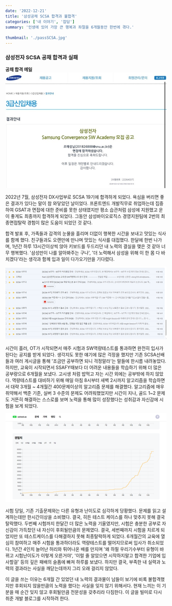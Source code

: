 ```yaml
---
date: '2022-12-21'
title: '삼성공채 SCSA 합격과 불합격'
categories: ['내 이야기', '잡담']
summary: '인생에 있어 가장 큰 행복과 좌절을 6개월동안 한번에 겪다.'

thumbnail: './passSCSA.jpg'
---
```


### 삼성전자 SCSA 공채 합격과 실패

**공채 합격 메일**
<img src="./passSCSA.jpg" alt="공채 합격 메일"/>
<br/>

2022년 7월, 삼성전자 DX사업부로 SCSA 19기에 합격하게 되었다. 욕심을 버리면 좋은 결과가 있다는 말이 참 와닿았던 날이었다. 프론트엔드 개발직무로 취업하는데 집중하여 GSAT과 면접에 대한 준비를 못한 상태였지만 평소 습관처럼 삼성에 지원했고 운이 좋게도 최종까지 합격하게 되었다. 그동안 삼성바이오로직스 경영지원팀에 2번의 최종면접탈락 경험이 많은 도움이 되었던 것 같다. 

합격 발표 후, 가족들과 감격의 눈물을 흘리며 더없이 행복한 시간을 보내고 맛있는 식사를 함께 했다. 친구들과도 오랜만에 만나며 맛있는 식사를 대접했다. 한달에 한번 나가며, 1년간 하루 13시간이상씩 앉아 키보드를 두드리던 내 노력의 결실을 맺은 것 같아 너무 행복했다. '삼성만이 나를 알아봐주는 구나', '더 노력해서 삼성을 위해 이 한 몸 다 바치겠다'라는 생각과 함께 입과 일이 다가오기만을 기다렸다.

<img src="./SCSAmail.png" alt="scsa메일"/>
<br/>

시간이 흘러, OT가 시작되면서 매주 시험과 SW역량테스트를 통과하면 완전히 입사가 된다는 공지를 받게 되었다. 생각지도 못한 얘기에 많은 걱정을 했지만 기존 SCSA선배들과 여러 게시글을 통해 '조금만 공부하면 되니 걱정말라'는 말들에 한시름 내려놓았다. 하지만, 교육이 시작되면서 SSAFY때보다 더 어려운 내용들을 학습하기 위해 더 많은 공부량으로 6개월을 보냈다. 고시생 처럼 밥먹고 자는 시간 외에는 공부밖에 하지 않았다. 역량테스트를 대비하기 위해 매일 아침 8시부터 새벽 2시까지 알고리즘을 학습하면서 대략 3개월 ~ 4개월간 400문제이상의 알고리즘 문제를 해결했다. 알고리즘에 매우 취약해서 백준 기준, 실버 3 수준의 문제도 어려워했었지만 시간이 지나, 골드 1~2 문제도 거뜬히 해결하는 스스로를 보며 노력을 통해 많이 성장했다는 성취감과 자신감에 시험을 보게 되었다.

<img src="./solvedac.png" alt="백준문제"/>
<br/>


시험 당일, 기존 기출문제와는 다른 유형과 난이도로 심각하게 당황했다. 문제를 읽고 설계하는데만 한시간이상을 소비했다. 결국, 히든 테스트 케이스를 하나 맞추지 못해 결국 탈락했다. 두번째 시험까지 한달간 더 많은 노력을 기울였지만, 시험은 충분한 공부로 자신감이 가득찼던 내 자신이 후회될만큼의 문제였다. 결국, 세번째까지 시험을 치르게 되었지만 또 테스트케이스를 다해결하지 못해 최종탈락하게 되었다. 6개월간의 교육에 열심히 참여하고 매주 시험을 통과하더라도 역량테스트를 떨어지므로써 입사가 취소되었다. 1년간 4인치 늘어난 허리와 튀어나온 배를 만지며 '왜 하필 우리기수부터 유형이 바뀌고 시험난이도가 이렇게 오른거야', '이럴 줄 알았으면 시작하지말고 합격한 기업에 입사할걸' 등의 깊은 패배의 슬픔에 빠져 하루를 보냈다. 하지만 결국, 부족한 내 실력과 노력의 결과라는 사실을 깨닫는데까지 그리 오래 걸리지 않았다. 

이 글을 쓰는 이유는 6개월 간 있었던 내 노력의 결과물이 남들이 보기에 비록 불합격했지만 후회되지 않을만큼의 노력을 했다는 사실을 잊지 않기 위해서다. 현재 느끼는 이 기분을 매 순간 잊지 않고 후회될만큼 전문성을 갖추리라 다짐한다. 이 글을 빌미로 다시 취준 개발 블로그를 시작하려 한다.

<br/>